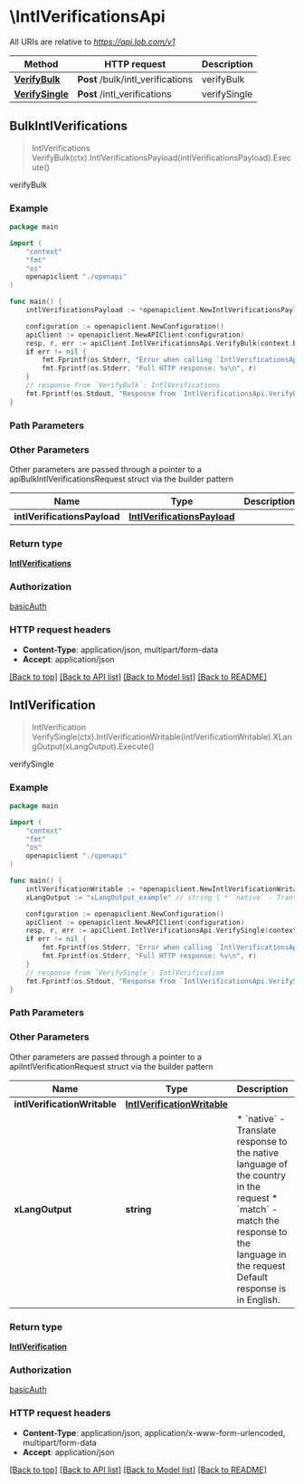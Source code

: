 # \IntlVerificationsApi

All URIs are relative to *https://api.lob.com/v1*

Method | HTTP request | Description
------------- | ------------- | -------------
[**VerifyBulk**](IntlVerificationsApi.md#VerifyBulk) | **Post** /bulk/intl_verifications | verifyBulk
[**VerifySingle**](IntlVerificationsApi.md#VerifySingle) | **Post** /intl_verifications | verifySingle



## BulkIntlVerifications

> IntlVerifications VerifyBulk(ctx).IntlVerificationsPayload(intlVerificationsPayload).Execute()

verifyBulk



### Example

```go
package main

import (
    "context"
    "fmt"
    "os"
    openapiclient "./openapi"
)

func main() {
    intlVerificationsPayload := *openapiclient.NewIntlVerificationsPayload([]openapiclient.MultipleComponentsIntl{*openapiclient.NewMultipleComponentsIntl("PrimaryLine_example", openapiclient.country_extended("AD"))}) // IntlVerificationsPayload | 

    configuration := openapiclient.NewConfiguration()
    apiClient := openapiclient.NewAPIClient(configuration)
    resp, r, err := apiClient.IntlVerificationsApi.VerifyBulk(context.Background()).IntlVerificationsPayload(intlVerificationsPayload).Execute()
    if err != nil {
        fmt.Fprintf(os.Stderr, "Error when calling `IntlVerificationsApi.VerifyBulk``: %v\n", err)
        fmt.Fprintf(os.Stderr, "Full HTTP response: %v\n", r)
    }
    // response from `VerifyBulk`: IntlVerifications
    fmt.Fprintf(os.Stdout, "Response from `IntlVerificationsApi.VerifyBulk`: %v\n", resp)
}
```

### Path Parameters



### Other Parameters

Other parameters are passed through a pointer to a apiBulkIntlVerificationsRequest struct via the builder pattern


Name | Type | Description  | Notes
------------- | ------------- | ------------- | -------------
 **intlVerificationsPayload** | [**IntlVerificationsPayload**](IntlVerificationsPayload.md) |  | 

### Return type

[**IntlVerifications**](IntlVerifications.md)

### Authorization

[basicAuth](../README.md#basicAuth)

### HTTP request headers

- **Content-Type**: application/json, multipart/form-data
- **Accept**: application/json

[[Back to top]](#) [[Back to API list]](../README.md#documentation-for-api-endpoints)
[[Back to Model list]](../README.md#documentation-for-models)
[[Back to README]](../README.md)


## IntlVerification

> IntlVerification VerifySingle(ctx).IntlVerificationWritable(intlVerificationWritable).XLangOutput(xLangOutput).Execute()

verifySingle



### Example

```go
package main

import (
    "context"
    "fmt"
    "os"
    openapiclient "./openapi"
)

func main() {
    intlVerificationWritable := *openapiclient.NewIntlVerificationWritable() // IntlVerificationWritable | 
    xLangOutput := "xLangOutput_example" // string | * `native` - Translate response to the native language of the country in the request * `match` - match the response to the language in the request  Default response is in English.  (optional)

    configuration := openapiclient.NewConfiguration()
    apiClient := openapiclient.NewAPIClient(configuration)
    resp, r, err := apiClient.IntlVerificationsApi.VerifySingle(context.Background()).IntlVerificationWritable(intlVerificationWritable).XLangOutput(xLangOutput).Execute()
    if err != nil {
        fmt.Fprintf(os.Stderr, "Error when calling `IntlVerificationsApi.VerifySingle``: %v\n", err)
        fmt.Fprintf(os.Stderr, "Full HTTP response: %v\n", r)
    }
    // response from `VerifySingle`: IntlVerification
    fmt.Fprintf(os.Stdout, "Response from `IntlVerificationsApi.VerifySingle`: %v\n", resp)
}
```

### Path Parameters



### Other Parameters

Other parameters are passed through a pointer to a apiIntlVerificationRequest struct via the builder pattern


Name | Type | Description  | Notes
------------- | ------------- | ------------- | -------------
 **intlVerificationWritable** | [**IntlVerificationWritable**](IntlVerificationWritable.md) |  | 
 **xLangOutput** | **string** | * &#x60;native&#x60; - Translate response to the native language of the country in the request * &#x60;match&#x60; - match the response to the language in the request  Default response is in English.  | 

### Return type

[**IntlVerification**](IntlVerification.md)

### Authorization

[basicAuth](../README.md#basicAuth)

### HTTP request headers

- **Content-Type**: application/json, application/x-www-form-urlencoded, multipart/form-data
- **Accept**: application/json

[[Back to top]](#) [[Back to API list]](../README.md#documentation-for-api-endpoints)
[[Back to Model list]](../README.md#documentation-for-models)
[[Back to README]](../README.md)

